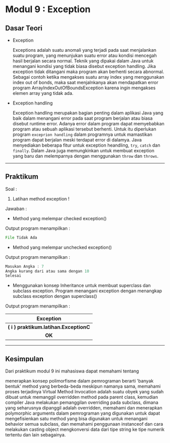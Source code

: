 # Modul 9 : Exception

## Dasar Teori

* Exception 

    Exceptions adalah suatu anomali yang terjadi pada saat menjalankan suatu program, yang menunjukan suatu error atau kondisi mencegah hasil berjalan secara normal. Teknik yang dipakai dalam Java untuk menangani kondisi yang tidak biasa disebut exception handling. Jika exception tidak ditangani maka program akan berhenti secara abnormal. Sebagai contoh ketika mengakses suatu array index yang menggunakan index out of bonds, maka saat menjalnkanya akan mendapatkan error program ArrayIndexOutOfBoundsException karena ingin mengakses elemen array yang tidak ada.  
  
* Exception handling 
  
    Exception handling merupakan bagian penting dalam aplikasi Java yang baik dalam menangani error pada saat program berjalan atau biasa disebut runtime error. Adanya error dalam program dapat memyebabkan program atau sebuah aplikasi tersebut berhenti. Untuk itu diperlukan program `exceprion handling` dalam programnya untuk mamastikan program dapat berjalan meski terdapat error di dalamya. Java menyediakan beberapa fitur untuk exception heandling, `try`, `catch` dan `finally`. Dalam  Java juga memungkinkan untuk membuat exception yang baru dan melemparnya dengan menggunakan `throw` dan `throws`.

<hr>

## Praktikum

Soal :
1. Latihan method exception ! 

Jawaban :

  - Method yang melempar checked exception()

Output program menampilkan :

````java
File Tidak Ada
````

   - Method yang melempar unchecked exception()

Output program menampilkan :

````java
Masukan Angka : 7
Angka kurang dari atau sama dengan 10
Selesai
````

   - Menggunakan konsep Inheritance untuk membuat superclass dan subclass exception. Program menangani exception dengan menangkap subclass exception dengan superclass()

Output program menampilkan :

|**Exception**|
|:-----:|
|**( i ) praktikum.latihan.ExceptionC**|
|**OK**|


<hr>

## Kesimpulan
Dari praktikum modul 9 ini mahasiswa dapat memahami tentang 

menerapkan konsep polimorfisme dalam pemrograman berarti 'banyak bentuk' method yang berbeda-beda meskipun namanya sama, memahami proses terjadinya Virtual Method Invocation adalah suatu obyek yang sudah dibuat untuk memanggil overridden method pada parent class, kemudian compiler Java melakukan pemanggilan overriding pada subclass, dimana yang seharusnya dipanggil adalah overridden, memahami dan menerapkan polymorphic arguments dalam pemrograman yang digunakan untuk dapat mengefisienkan satu method yang bisa digunakan untuk menangani behavior semua subclass, dan memahami penggunaan instanceof dan cara melakukan casting object mengkonversi data dari tipe string ke tipe numerik tertentu dan lain sebagainya. 
